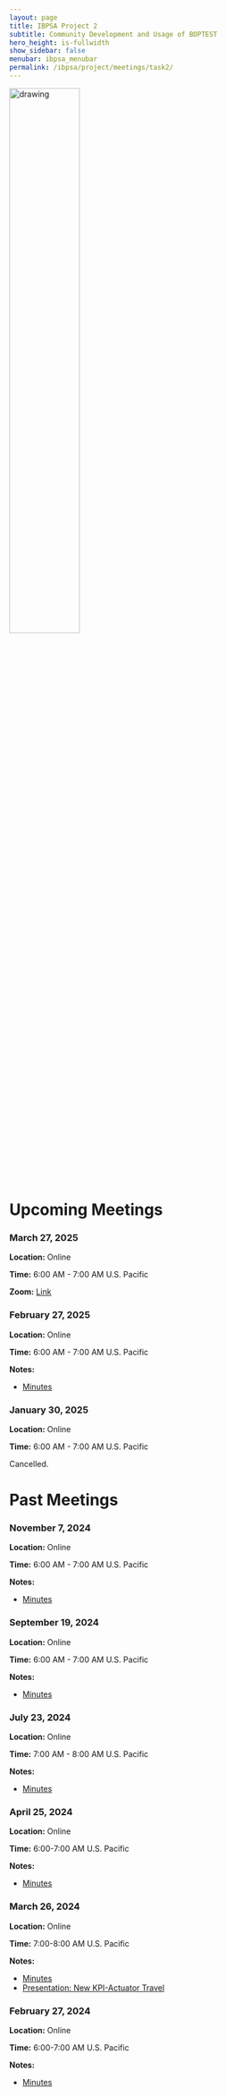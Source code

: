 ```yaml
---
layout: page
title: IBPSA Project 2
subtitle: Community Development and Usage of BOPTEST
hero_height: is-fullwidth
show_sidebar: false
menubar: ibpsa_menubar
permalink: /ibpsa/project/meetings/task2/
---
```


<img src="../../../../images/project2logo.png" alt="drawing" width="50%"/>

# Upcoming Meetings

### March 27, 2025

**Location:** Online

**Time:** 6:00 AM - 7:00 AM U.S. Pacific

**Zoom:** [Link](https://lbnl.zoom.us/j/91953736197?pwd=NnhRmRrjfDzL6guBDnpglXWlIsl6ZS.1)


### February 27, 2025

**Location:** Online

**Time:** 6:00 AM - 7:00 AM U.S. Pacific

**Notes:**

- [Minutes](/ibpsa_project/meetings/task2/20250227_Progress/20250227_IBPSA-BOPTEST_Task2_Minutes.pdf)


### January 30, 2025

**Location:** Online

**Time:** 6:00 AM - 7:00 AM U.S. Pacific

Cancelled.


# Past Meetings

### November 7, 2024

**Location:** Online

**Time:** 6:00 AM - 7:00 AM U.S. Pacific

**Notes:**

- [Minutes](/ibpsa_project/meetings/task2/20241107_Progress/20241107_IBPSA-BOPTEST_Task2_Minutes.pdf)

### September 19, 2024

**Location:** Online

**Time:** 6:00 AM - 7:00 AM U.S. Pacific

**Notes:**

- [Minutes](/ibpsa_project/meetings/task2/20240919_Progress/20240919_IBPSA-BOPTEST_Task2_Minutes.pdf)

### July 23, 2024

**Location:** Online

**Time:** 7:00 AM - 8:00 AM U.S. Pacific

**Notes:**

- [Minutes](/ibpsa_project/meetings/task2/20240723_Progress/20240723_IBPSA-BOPTEST_Task2_Minutes.pdf)

### April 25, 2024

**Location:** Online

**Time:** 6:00-7:00 AM U.S. Pacific

**Notes:**

- [Minutes](/ibpsa_project/meetings/task2/20240425_Progress/20240425_IBPSA-BOPTEST_Task2_Minutes.pdf)

### March 26, 2024

**Location:** Online

**Time:** 7:00-8:00 AM U.S. Pacific

**Notes:**

- [Minutes](/ibpsa_project/meetings/task2/20240326_Progress/20240326_IBPSA-BOPTEST_Task2_Minutes.pdf)
- [Presentation: New KPI-Actuator Travel](/ibpsa_project/meetings/task2/20240326_Progress/NewKPI-ActuatorTravel.pdf)

### February 27, 2024

**Location:** Online

**Time:** 6:00-7:00 AM U.S. Pacific

**Notes:**

- [Minutes](/ibpsa_project/meetings/task2/20240227_Progress/20240227_IBPSA-BOPTEST_Task2_minutes.pdf)
